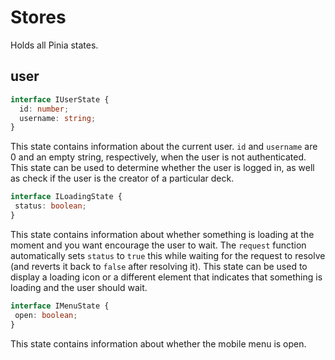 # Stores
Holds all Pinia states.

## user
```typescript
interface IUserState {
  id: number;
  username: string;
}
```

This state contains information about the current user. ``id`` and ``username`` are 0 and an empty string, respectively, when the user is not authenticated. This state can be used to determine whether the user is logged in, as well as check if the user is the creator of a particular deck.


```typescript
interface ILoadingState {
 status: boolean;
}
```
This state contains information about whether something is loading at the moment and you want encourage the user to wait. The ``request`` function automatically sets ``status`` to ``true`` this while waiting for the request to resolve (and reverts it back to ``false`` after resolving it). This state can be used to display a loading icon or a different element that indicates that something is loading and the user should wait.

```typescript
interface IMenuState {
 open: boolean;
}
```
This state contains information about whether the mobile menu is open.